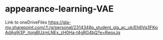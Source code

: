# appearance-learning-VAE

Link to oneDriveFiles
https://gla-my.sharepoint.com/:f:/g/personal/2314348p_student_gla_ac_uk/Eh6Vq3FKpAdAg9j3P_jtoigBUzmLNEx_zH0Ha-t4gRG4bQ?e=ReqxJq
